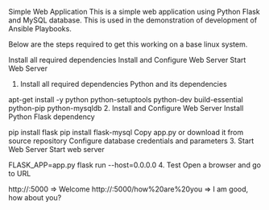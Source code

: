 Simple Web Application
This is a simple web application using Python Flask and MySQL database. This is used in the demonstration of development of Ansible Playbooks.

Below are the steps required to get this working on a base linux system.

Install all required dependencies
Install and Configure Web Server
Start Web Server
1. Install all required dependencies
Python and its dependencies

apt-get install -y python python-setuptools python-dev build-essential python-pip python-mysqldb
2. Install and Configure Web Server
Install Python Flask dependency

pip install flask
pip install flask-mysql
Copy app.py or download it from source repository
Configure database credentials and parameters
3. Start Web Server
Start web server

FLASK_APP=app.py flask run --host=0.0.0.0
4. Test
Open a browser and go to URL

http://<IP>:5000                            => Welcome
http://<IP>:5000/how%20are%20you            => I am good, how about you?

